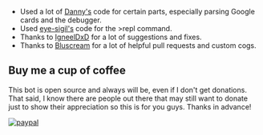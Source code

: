 - Used a lot of [Danny's](https://github.com/Rapptz) code for certain parts, especially parsing Google cards and the debugger.
- Used [eye-sigil's](https://github.com/eye-sigil) code for the >repl command.
- Thanks to [IgneelDxD](https://github.com/IgneelDxD) for a lot of suggestions and fixes.
- Thanks to [Bluscream](https://github.com/Bluscream) for a lot of helpful pull requests and custom cogs.

## Buy me a cup of coffee

This bot is open source and always will be, even if I don't get donations. That said, I know there are people out there that may still want to donate just to show their appreciation so this is for you guys. Thanks in advance!

[![paypal](https://www.paypalobjects.com/en_US/i/btn/btn_donateCC_LG.gif)](https://www.paypal.com/cgi-bin/webscr?cmd=_s-xclick&hosted_button_id=FFDATZ8NFFV6Y)
